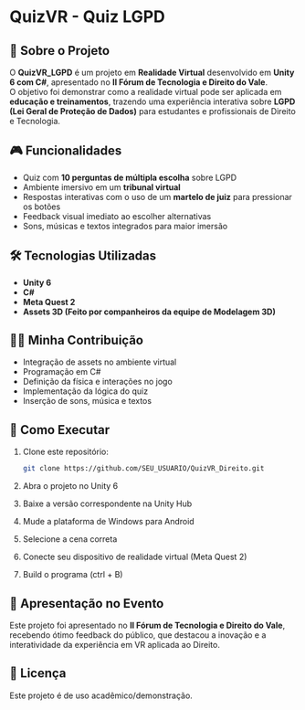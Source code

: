 # QuizVR - Quiz LGPD  

## 📌 Sobre o Projeto  
O **QuizVR_LGPD** é um projeto em **Realidade Virtual** desenvolvido em **Unity 6 com C#**, apresentado no **II Fórum de Tecnologia e Direito do Vale**.  
O objetivo foi demonstrar como a realidade virtual pode ser aplicada em **educação e treinamentos**, trazendo uma experiência interativa sobre **LGPD (Lei Geral de Proteção de Dados)** para estudantes e profissionais de Direito e Tecnologia.  

## 🎮 Funcionalidades  
- Quiz com **10 perguntas de múltipla escolha** sobre LGPD  
- Ambiente imersivo em um **tribunal virtual**  
- Respostas interativas com o uso de um **martelo de juiz** para pressionar os botões  
- Feedback visual imediato ao escolher alternativas  
- Sons, músicas e textos integrados para maior imersão  

## 🛠️ Tecnologias Utilizadas  
- **Unity 6**  
- **C#**  
- **Meta Quest 2**  
- **Assets 3D (Feito por companheiros da equipe de Modelagem 3D)**

## 👨‍💻 Minha Contribuição  
- Integração de assets no ambiente virtual  
- Programação em C#  
- Definição da física e interações no jogo  
- Implementação da lógica do quiz  
- Inserção de sons, música e textos  

## 🚀 Como Executar  
1. Clone este repositório:  
   ```bash
   git clone https://github.com/SEU_USUARIO/QuizVR_Direito.git

2. Abra o projeto no Unity 6

3. Baixe a versão correspondente na Unity Hub

4. Mude a plataforma de Windows para Android

5. Selecione a cena correta

6. Conecte seu dispositivo de realidade virtual (Meta Quest 2)

7. Build o programa (ctrl + B)

## 📢 Apresentação no Evento

Este projeto foi apresentado no **II Fórum de Tecnologia e Direito do Vale**, recebendo ótimo feedback do público, que destacou a inovação e a interatividade da experiência em VR aplicada ao Direito.

## 📄 Licença

Este projeto é de uso acadêmico/demonstração.
